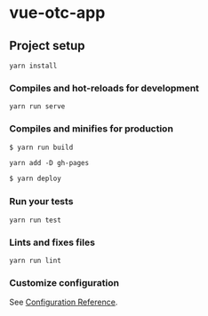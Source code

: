 # vue-otc-app

## Project setup
```
yarn install
```

### Compiles and hot-reloads for development
```
yarn run serve
```

### Compiles and minifies for production

```s
$ yarn run build
```

`yarn add -D gh-pages`  

```s
$ yarn deploy
```

### Run your tests
```
yarn run test
```

### Lints and fixes files
```
yarn run lint
```

### Customize configuration
See [Configuration Reference](https://cli.vuejs.org/config/).
